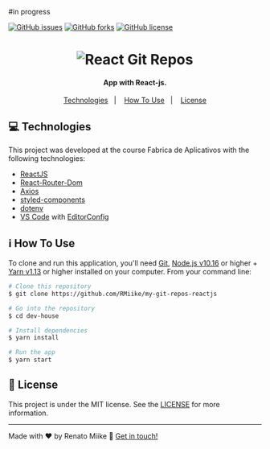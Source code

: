 #in progress

<p align="center">

   
  [![GitHub issues](https://img.shields.io/github/issues/RMiike/my-git-repos-reactjs)](https://github.com/RMiike/my-git-repos-reactjs/issues)
  [![GitHub forks](https://img.shields.io/github/forks/RMiike/my-git-repos-reactjs)](https://github.com/RMiike/my-git-repos-reactjs/network)
  [![GitHub license](https://img.shields.io/github/license/RMiike/my-git-repos-reactjs)](https://github.com/RMiike/my-git-repos-reactjs/blob/master/LICENSE)

<h1 align="center">
    <img alt="React Git Repos" src="" />
</h1>

<h4 align="center">
  App with React-js.
</h4>


<p align="center">
  <a href="#technologies-technologies">Technologies</a>&nbsp;&nbsp;&nbsp;|&nbsp;&nbsp;&nbsp;
  <a href="#information_source-how-to-use">How To Use</a>&nbsp;&nbsp;&nbsp;|&nbsp;&nbsp;&nbsp;
  <a href="#memo-license">License</a>
</p>



## :computer: Technologies

This project was developed at the course Fabrica de Aplicativos with the following technologies:

-  [ReactJS](https://reactjs.org/)
-  [React-Router-Dom](https://github.com/ReactTraining/react-router/tree/master/packages/react-router-dom)
-  [Axios](https://github.com/axios/axios)
-  [styled-components](https://www.styled-components.com/)
-  [dotenv](https://github.com/motdotla/dotenv)
-  [VS Code][vc] with [EditorConfig][vceditconfig]

## :information_source: How To Use

To clone and run this application, you'll need [Git](https://git-scm.com), [Node.js v10.16][nodejs] or higher + [Yarn v1.13][yarn] or higher installed on your computer. From your command line:

```bash
# Clone this repository
$ git clone https://github.com/RMiike/my-git-repos-reactjs

# Go into the repository
$ cd dev-house

# Install dependencies
$ yarn install

# Run the app 
$ yarn start

```

## :memo: License
This project is under the MIT license. See the [LICENSE](https://github.com/RMiike/my-git-repos-reactjs/blob/master/LICENSE) for more information.

---

Made with ♥ by Renato Miike :wave: [Get in touch!](https://www.linkedin.com/in/renato-alves-583804176/)

[nodejs]: https://nodejs.org/
[yarn]: https://yarnpkg.com/
[vc]: https://code.visualstudio.com/
[vceditconfig]: https://marketplace.visualstudio.com/items?itemName=EditorConfig.EditorConfig
[vceslint]: https://marketplace.visualstudio.com/items?itemName=dbaeumer.vscode-eslint

